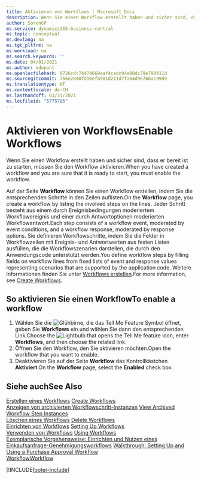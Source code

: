 ```yaml
---
title: Aktivieren von Workflows | Microsoft Docs
description: Wenn Sie einen Workflow erstellt haben und sicher sind, dass er bereit ist zu starten, müssen Sie den Workflow aktivieren.
author: SorenGP
ms.service: dynamics365-business-central
ms.topic: conceptual
ms.devlang: na
ms.tgt_pltfrm: na
ms.workload: na
ms.search.keywords: ''
ms.date: 04/01/2021
ms.author: edupont
ms.openlocfilehash: 0726cdc74474669aaf4cadc94e88dc79e790411d
ms.sourcegitcommit: 766e2840fd16efb901d211d7fa64d96766ac99d9
ms.translationtype: HT
ms.contentlocale: de-CH
ms.lasthandoff: 03/31/2021
ms.locfileid: "5775786"
---
```

# <a name="enable-workflows"></a><span data-ttu-id="1bfd0-103">Aktivieren von Workflows</span><span class="sxs-lookup"><span data-stu-id="1bfd0-103">Enable Workflows</span></span>
<span data-ttu-id="1bfd0-104">Wenn Sie einen Workflow erstellt haben und sicher sind, dass er bereit ist zu starten, müssen Sie den Workflow aktivieren.</span><span class="sxs-lookup"><span data-stu-id="1bfd0-104">When you have created a workflow and you are sure that it is ready to start, you must enable the workflow.</span></span>  

 <span data-ttu-id="1bfd0-105">Auf der Seite **Workflow** können Sie einen Workflow erstellen, indem Sie die entsprechenden Schritte in den Zeilen auflisten.</span><span class="sxs-lookup"><span data-stu-id="1bfd0-105">On the **Workflow** page, you create a workflow by listing the involved steps on the lines.</span></span> <span data-ttu-id="1bfd0-106">Jeder Schritt besteht aus einem durch Ereignisbedingungen moderiertem Workflowereignis und einer durch Antwortoptionen moderierten Workflowantwort.</span><span class="sxs-lookup"><span data-stu-id="1bfd0-106">Each step consists of a workflow event, moderated by event conditions, and a workflow response, moderated by response options.</span></span> <span data-ttu-id="1bfd0-107">Sie definieren Workflowschritte, indem Sie die Felder in Workflowzeilen mit Ereignis- und Antwortwerten aus festen Listen ausfüllen, die die Workflowszenarien darstellen, die durch den Anwendungscode unterstützt werden.</span><span class="sxs-lookup"><span data-stu-id="1bfd0-107">You define workflow steps by filling fields on workflow lines from fixed lists of event and response values representing scenarios that are supported by the application code.</span></span> <span data-ttu-id="1bfd0-108">Weitere Informationen finden Sie unter [Workflows erstellen](across-how-to-create-workflows.md).</span><span class="sxs-lookup"><span data-stu-id="1bfd0-108">For more information, see [Create Workflows](across-how-to-create-workflows.md).</span></span>  

## <a name="to-enable-a-workflow"></a><span data-ttu-id="1bfd0-109">So aktivieren Sie einen Workflow</span><span class="sxs-lookup"><span data-stu-id="1bfd0-109">To enable a workflow</span></span>  
1.  <span data-ttu-id="1bfd0-110">Wählen Sie die ![Glühbirne, die das Tell Me Feature](media/ui-search/search_small.png "Tell Me-Funktion") Symbol öffnet, geben Sie **Workflows** ein und wählen Sie dann den entsprechenden Link.</span><span class="sxs-lookup"><span data-stu-id="1bfd0-110">Choose the ![Lightbulb that opens the Tell Me feature](media/ui-search/search_small.png "Tell me what you want to do") icon, enter **Workflows**, and then choose the related link.</span></span>  
2.  <span data-ttu-id="1bfd0-111">Öffnen Sie den Workflow, den Sie aktivieren möchten.</span><span class="sxs-lookup"><span data-stu-id="1bfd0-111">Open the workflow that you want to enable.</span></span>  
3.  <span data-ttu-id="1bfd0-112">Deaktivieren Sie auf der Seite **Workflow** das Kontrollkästchen **Aktiviert**.</span><span class="sxs-lookup"><span data-stu-id="1bfd0-112">On the **Workflow** page, select the **Enabled** check box.</span></span>  

## <a name="see-also"></a><span data-ttu-id="1bfd0-113">Siehe auch</span><span class="sxs-lookup"><span data-stu-id="1bfd0-113">See Also</span></span>  
 <span data-ttu-id="1bfd0-114">[Erstellen eines Workflows](across-how-to-create-workflows.md) </span><span class="sxs-lookup"><span data-stu-id="1bfd0-114">[Create Workflows](across-how-to-create-workflows.md) </span></span>  
 <span data-ttu-id="1bfd0-115">[Anzeigen von archivierten Workflowschritt-Instanzen](across-how-to-view-archived-workflow-step-instances.md) </span><span class="sxs-lookup"><span data-stu-id="1bfd0-115">[View Archived Workflow Step Instances](across-how-to-view-archived-workflow-step-instances.md) </span></span>  
 <span data-ttu-id="1bfd0-116">[Löschen eines Workflows](across-how-to-delete-workflows.md) </span><span class="sxs-lookup"><span data-stu-id="1bfd0-116">[Delete Workflows](across-how-to-delete-workflows.md) </span></span>  
 <span data-ttu-id="1bfd0-117">[Einrichten von Workflows](across-set-up-workflows.md) </span><span class="sxs-lookup"><span data-stu-id="1bfd0-117">[Setting Up Workflows](across-set-up-workflows.md) </span></span>  
 <span data-ttu-id="1bfd0-118">[Verwenden von Workflows](across-use-workflows.md) </span><span class="sxs-lookup"><span data-stu-id="1bfd0-118">[Using Workflows](across-use-workflows.md) </span></span>  
 <span data-ttu-id="1bfd0-119">[Exemplarische Vorgehensweise: Einrichten und Nutzen eines Einkaufsanfrage-Genehmigungsworkflows](walkthrough-setting-up-and-using-a-purchase-approval-workflow.md) </span><span class="sxs-lookup"><span data-stu-id="1bfd0-119">[Walkthrough: Setting Up and Using a Purchase Approval Workflow](walkthrough-setting-up-and-using-a-purchase-approval-workflow.md) </span></span>  
 [<span data-ttu-id="1bfd0-120">Workflow</span><span class="sxs-lookup"><span data-stu-id="1bfd0-120">Workflow</span></span>](across-workflow.md)   


[!INCLUDE[footer-include](includes/footer-banner.md)]